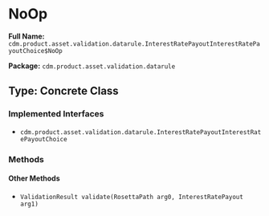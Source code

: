 # NoOp

**Full Name:** `cdm.product.asset.validation.datarule.InterestRatePayoutInterestRatePayoutChoice$NoOp`

**Package:** `cdm.product.asset.validation.datarule`

## Type: Concrete Class

### Implemented Interfaces

- `cdm.product.asset.validation.datarule.InterestRatePayoutInterestRatePayoutChoice`

### Methods

#### Other Methods

- `ValidationResult validate(RosettaPath arg0, InterestRatePayout arg1)`

